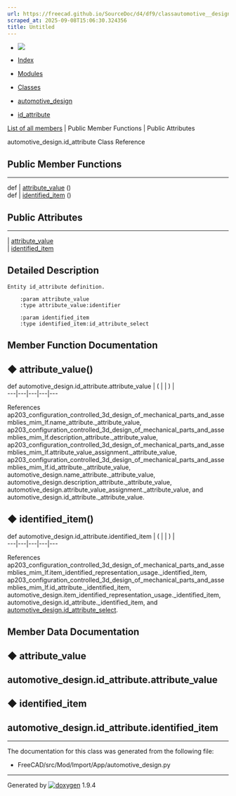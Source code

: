 ```yaml
---
url: https://freecad.github.io/SourceDoc/d4/df9/classautomotive__design_1_1id__attribute.html
scraped_at: 2025-09-08T15:06:30.324356
title: Untitled
---
```


  * [ ![](https://www.freecad.org/svg/logo-freecad.svg) ](https://freecadweb.org "FreeCAD")
  * [Index](../../index.html "Index")
  * [Modules](../../modules.html "Modules list")
  * [Classes](../../annotated.html "Annotated list")

  * [automotive_design](../../d4/ddf/namespaceautomotive__design.html)
  * [id_attribute](../../d4/df9/classautomotive__design_1_1id__attribute.html)

[List of all members](../../d4/da6/classautomotive__design_1_1id__attribute-members.html) | Public Member Functions | Public Attributes

automotive_design.id_attribute Class Reference

##  Public Member Functions  
  
---  
def | [attribute_value](../../d4/df9/classautomotive__design_1_1id__attribute.html#a55de9bceabc5a32005cb1c38c236457c) ()  
def | [identified_item](../../d4/df9/classautomotive__design_1_1id__attribute.html#a3bbcfe374423085e8ba8a55a7a40a469) ()  
  
##  Public Attributes  
  
---  
|
[attribute_value](../../d4/df9/classautomotive__design_1_1id__attribute.html#a95a07f2831d3b400e19c54ba085a8c72)  
|
[identified_item](../../d4/df9/classautomotive__design_1_1id__attribute.html#a4cdab00104edded5f6abd7f31c7d23d5)  
  
## Detailed Description

    
    
    Entity id_attribute definition.
    
        :param attribute_value
        :type attribute_value:identifier
    
        :param identified_item
        :type identified_item:id_attribute_select

## Member Function Documentation

## ◆ attribute_value()

def automotive_design.id_attribute.attribute_value  | ( | | ) |   
---|---|---|---|---  
  
References
ap203_configuration_controlled_3d_design_of_mechanical_parts_and_assemblies_mim_lf.name_attribute._attribute_value,
ap203_configuration_controlled_3d_design_of_mechanical_parts_and_assemblies_mim_lf.description_attribute._attribute_value,
ap203_configuration_controlled_3d_design_of_mechanical_parts_and_assemblies_mim_lf.attribute_value_assignment._attribute_value,
ap203_configuration_controlled_3d_design_of_mechanical_parts_and_assemblies_mim_lf.id_attribute._attribute_value,
automotive_design.name_attribute._attribute_value,
automotive_design.description_attribute._attribute_value,
automotive_design.attribute_value_assignment._attribute_value, and
automotive_design.id_attribute._attribute_value.

## ◆ identified_item()

def automotive_design.id_attribute.identified_item  | ( | | ) |   
---|---|---|---|---  
  
References
ap203_configuration_controlled_3d_design_of_mechanical_parts_and_assemblies_mim_lf.item_identified_representation_usage._identified_item,
ap203_configuration_controlled_3d_design_of_mechanical_parts_and_assemblies_mim_lf.id_attribute._identified_item,
automotive_design.item_identified_representation_usage._identified_item,
automotive_design.id_attribute._identified_item, and
[automotive_design.id_attribute_select](../../d4/ddf/namespaceautomotive__design.html#a6956f163b6a5ca75238d671fda667070).

## Member Data Documentation

## ◆ attribute_value

automotive_design.id_attribute.attribute_value  
---  
  
## ◆ identified_item

automotive_design.id_attribute.identified_item  
---  
  
* * *

The documentation for this class was generated from the following file:

  * FreeCAD/src/Mod/Import/App/automotive_design.py

* * *

Generated by
[![doxygen](../../doxygen.svg)](https://www.doxygen.org/index.html) 1.9.4

